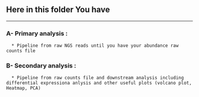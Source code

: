 ## Here in this folder You have 
***
### A- Primary analysis :
      * Pipeline from raw NGS reads until you have your abundance raw counts file
### B- Secondary analysis :
      * Pipeline from raw counts file and downstream analysis including differential expressiona anlysis and other useful plots (volcano plot, Heatmap, PCA)
